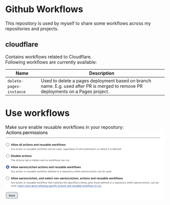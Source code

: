 # Github Workflows

This repository is used by myself to share some workflows across my repositories and projects.

## cloudflare

Contains workflows related to Cloudflare.   
Following workflows are currently available:

| Name | Description |
| ---- | ----------- |
| `delete-pages-instance` | Used to delete a pages deployment based on branch name. E.g. used after PR is merged to remove PR deployments on a Pages project. |

# Use workflows

Make sure enable reusable workflows in your repository:
![alt text](_docs/image.png)